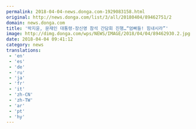 ```yaml
---
permalink: 2018-04-04-news.donga.com-1929083158.html
original: http://news.donga.com/list/3/all/20180404/89462751/2
domain: news.donga.com
title: '박지윤, 문재인 대통령-장신영 참석 간담회 진행…“엄빠들! 힘내시라”'
image: http://dimg.donga.com/wps/NEWS/IMAGE/2018/04/04/89462930.2.jpg
date: 2018-04-04 09:41:12
category: news
translations: 
 - 'en'
 - 'es'
 - 'de'
 - 'ru'
 - 'ja'
 - 'fr'
 - 'it'
 - 'zh-CN'
 - 'zh-TW'
 - 'ar'
 - 'pt'
 - 'hy'
---
```


